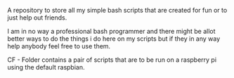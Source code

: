 A repository to store all my simple bash scripts that are created for fun or to just help out friends.

I am in no way a professional bash programmer and there might be allot better ways to do the things i do here on my scripts but if they in any way help anybody feel free to use them.

CF - Folder contains a pair of scripts that are to be run on a raspberry pi using the default raspbian.
